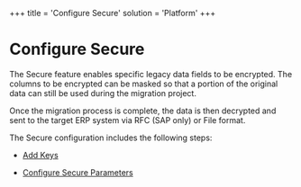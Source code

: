 +++
title = 'Configure Secure'
solution = 'Platform'
+++

# Configure Secure

The Secure feature enables specific legacy data fields to be encrypted.
The columns to be encrypted can be masked so that a portion of the
original data can still be used during the migration project.

Once the migration process is complete, the data is then decrypted and
sent to the target ERP system via RFC (SAP only) or File format.

The Secure configuration includes the following steps:

  - [Add Keys](Add_Keys.htm)

  - <span>[Configure Secure
    Parameters](Configure_Secure_Parameters.htm)</span>
